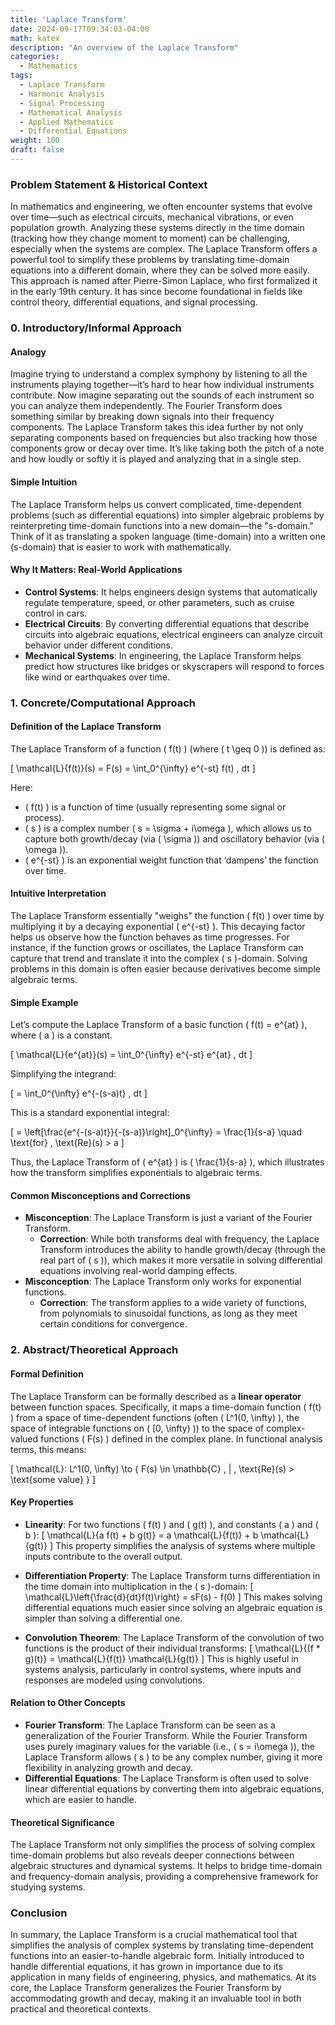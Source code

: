 ```yaml
---
title: 'Laplace Transform'
date: 2024-09-17T09:34:03-04:00
math: katex
description: "An overview of the Laplace Transform"
categories:
  - Mathematics
tags:
  - Laplace Transform
  - Harmonic Analysis
  - Signal Processing
  - Mathematical Analysis
  - Applied Mathematics
  - Differential Equations
weight: 100
draft: false
---
```


### Problem Statement & Historical Context

In mathematics and engineering, we often encounter systems that evolve over time—such as electrical circuits, mechanical vibrations, or even population growth. Analyzing these systems directly in the time domain (tracking how they change moment to moment) can be challenging, especially when the systems are complex. The Laplace Transform offers a powerful tool to simplify these problems by translating time-domain equations into a different domain, where they can be solved more easily. This approach is named after Pierre-Simon Laplace, who first formalized it in the early 19th century. It has since become foundational in fields like control theory, differential equations, and signal processing.

### 0. Introductory/Informal Approach

#### Analogy
Imagine trying to understand a complex symphony by listening to all the instruments playing together—it’s hard to hear how individual instruments contribute. Now imagine separating out the sounds of each instrument so you can analyze them independently. The Fourier Transform does something similar by breaking down signals into their frequency components. The Laplace Transform takes this idea further by not only separating components based on frequencies but also tracking how those components grow or decay over time. It’s like taking both the pitch of a note and how loudly or softly it is played and analyzing that in a single step.

#### Simple Intuition
The Laplace Transform helps us convert complicated, time-dependent problems (such as differential equations) into simpler algebraic problems by reinterpreting time-domain functions into a new domain—the "s-domain." Think of it as translating a spoken language (time-domain) into a written one (s-domain) that is easier to work with mathematically.

#### Why It Matters: Real-World Applications
- **Control Systems**: It helps engineers design systems that automatically regulate temperature, speed, or other parameters, such as cruise control in cars.
- **Electrical Circuits**: By converting differential equations that describe circuits into algebraic equations, electrical engineers can analyze circuit behavior under different conditions.
- **Mechanical Systems**: In engineering, the Laplace Transform helps predict how structures like bridges or skyscrapers will respond to forces like wind or earthquakes over time.

### 1. Concrete/Computational Approach

#### Definition of the Laplace Transform
The Laplace Transform of a function \( f(t) \) (where \( t \geq 0 \)) is defined as:

\[
\mathcal{L}\{f(t)\}(s) = F(s) = \int_0^{\infty} e^{-st} f(t) \, dt
\]

Here:
- \( f(t) \) is a function of time (usually representing some signal or process).
- \( s \) is a complex number \( s = \sigma + i\omega \), which allows us to capture both growth/decay (via \( \sigma \)) and oscillatory behavior (via \( \omega \)).
- \( e^{-st} \) is an exponential weight function that ‘dampens’ the function over time.

#### Intuitive Interpretation
The Laplace Transform essentially "weighs" the function \( f(t) \) over time by multiplying it by a decaying exponential \( e^{-st} \). This decaying factor helps us observe how the function behaves as time progresses. For instance, if the function grows or oscillates, the Laplace Transform can capture that trend and translate it into the complex \( s \)-domain. Solving problems in this domain is often easier because derivatives become simple algebraic terms.

#### Simple Example
Let’s compute the Laplace Transform of a basic function \( f(t) = e^{at} \), where \( a \) is a constant.

\[
\mathcal{L}\{e^{at}\}(s) = \int_0^{\infty} e^{-st} e^{at} \, dt
\]

Simplifying the integrand:

\[
= \int_0^{\infty} e^{-(s-a)t} \, dt
\]

This is a standard exponential integral:

\[
= \left[\frac{e^{-(s-a)t}}{-(s-a)}\right]_0^{\infty} = \frac{1}{s-a} \quad \text{for} \, \text{Re}(s) > a
\]

Thus, the Laplace Transform of \( e^{at} \) is \( \frac{1}{s-a} \), which illustrates how the transform simplifies exponentials to algebraic terms.

#### Common Misconceptions and Corrections
- **Misconception**: The Laplace Transform is just a variant of the Fourier Transform.
  - **Correction**: While both transforms deal with frequency, the Laplace Transform introduces the ability to handle growth/decay (through the real part of \( s \)), which makes it more versatile in solving differential equations involving real-world damping effects.
- **Misconception**: The Laplace Transform only works for exponential functions.
  - **Correction**: The transform applies to a wide variety of functions, from polynomials to sinusoidal functions, as long as they meet certain conditions for convergence.

### 2. Abstract/Theoretical Approach

#### Formal Definition
The Laplace Transform can be formally described as a **linear operator** between function spaces. Specifically, it maps a time-domain function \( f(t) \) from a space of time-dependent functions (often \( L^1(0, \infty) \), the space of integrable functions on \( [0, \infty) \)) to the space of complex-valued functions \( F(s) \) defined in the complex plane. In functional analysis terms, this means:

\[
\mathcal{L}: L^1(0, \infty) \to \{ F(s) \in \mathbb{C} \, | \, \text{Re}(s) > \text{some value} \}
\]

#### Key Properties
- **Linearity**: For two functions \( f(t) \) and \( g(t) \), and constants \( a \) and \( b \):
  \[
  \mathcal{L}\{a f(t) + b g(t)\} = a \mathcal{L}\{f(t)\} + b \mathcal{L}\{g(t)\}
  \]
  This property simplifies the analysis of systems where multiple inputs contribute to the overall output.

- **Differentiation Property**: The Laplace Transform turns differentiation in the time domain into multiplication in the \( s \)-domain:
  \[
  \mathcal{L}\left\{\frac{d}{dt}f(t)\right\} = sF(s) - f(0)
  \]
  This makes solving differential equations much easier since solving an algebraic equation is simpler than solving a differential one.

- **Convolution Theorem**: The Laplace Transform of the convolution of two functions is the product of their individual transforms:
  \[
  \mathcal{L}\{(f * g)(t)\} = \mathcal{L}\{f(t)\} \mathcal{L}\{g(t)\}
  \]
  This is highly useful in systems analysis, particularly in control systems, where inputs and responses are modeled using convolutions.

#### Relation to Other Concepts
- **Fourier Transform**: The Laplace Transform can be seen as a generalization of the Fourier Transform. While the Fourier Transform uses purely imaginary values for the variable (i.e., \( s = i\omega \)), the Laplace Transform allows \( s \) to be any complex number, giving it more flexibility in analyzing growth and decay.
- **Differential Equations**: The Laplace Transform is often used to solve linear differential equations by converting them into algebraic equations, which are easier to handle.

#### Theoretical Significance
The Laplace Transform not only simplifies the process of solving complex time-domain problems but also reveals deeper connections between algebraic structures and dynamical systems. It helps to bridge time-domain and frequency-domain analysis, providing a comprehensive framework for studying systems.

### Conclusion

In summary, the Laplace Transform is a crucial mathematical tool that simplifies the analysis of complex systems by translating time-dependent functions into an easier-to-handle algebraic form. Initially introduced to handle differential equations, it has grown in importance due to its application in many fields of engineering, physics, and mathematics. At its core, the Laplace Transform generalizes the Fourier Transform by accommodating growth and decay, making it an invaluable tool in both practical and theoretical contexts.